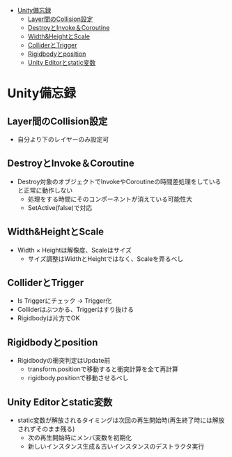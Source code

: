 - [Unity備忘録](#unity備忘録)
  - [Layer間のCollision設定](#layer間のcollision設定)
  - [DestroyとInvoke＆Coroutine](#destroyとinvokecoroutine)
  - [Width&HeightとScale](#widthheightとscale)
  - [ColliderとTrigger](#colliderとtrigger)
  - [Rigidbodyとposition](#rigidbodyとposition)
  - [Unity Editorとstatic変数](#unity-editorとstatic変数)

# Unity備忘録

## Layer間のCollision設定

- 自分より下のレイヤーのみ設定可

## DestroyとInvoke＆Coroutine

- Destroy対象のオブジェクトでInvokeやCoroutineの時間差処理をしていると正常に動作しない  
  - 処理をする時間にそのコンポーネントが消えている可能性大
  - SetActive(false)で対応

## Width&HeightとScale

- Width × Heightは解像度、Scaleはサイズ  
  - サイズ調整はWidthとHeightではなく、Scaleを弄るべし

## ColliderとTrigger

- Is Triggerにチェック → Trigger化
- Colliderはぶつかる、Triggerはすり抜ける
- Rigidbodyは片方でOK

## Rigidbodyとposition

- Rigidbodyの衝突判定はUpdate前
  - transform.positionで移動すると衝突計算を全て再計算
  - rigidbody.positionで移動させるべし

## Unity Editorとstatic変数

- static変数が解放されるタイミングは次回の再生開始時(再生終了時には解放されずそのまま残る)
  - 次の再生開始時にメンバ変数を初期化
  - 新しいインスタンス生成＆古いインスタンスのデストラクタ実行
